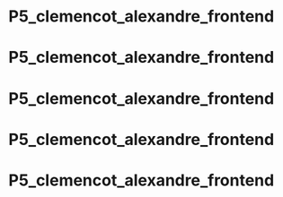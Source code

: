 # P5_clemencot_alexandre_frontend
# P5_clemencot_alexandre_frontend
# P5_clemencot_alexandre_frontend
# P5_clemencot_alexandre_frontend
# P5_clemencot_alexandre_frontend
